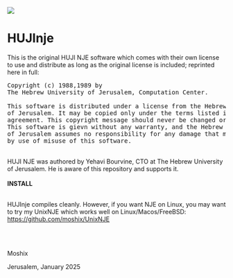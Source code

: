 <a href="https://hits.seeyoufarm.com"><img src="https://hits.seeyoufarm.com/api/count/incr/badge.svg?url=https%3A%2F%2Fgithub.com%2Fmoshix%2FHUJInje&count_bg=%2379C83D&title_bg=%23555555&icon=aurelia.svg&icon_color=%23E7E7E7&title=hits&edge_flat=false"/></a>
<br>
# HUJInje

This is the original HUJI NJE software which comes with their own license to use and distribute as long as the original license is included; reprinted here in full:
<br>
<pre>
Copyright (c) 1988,1989 by
The Hebrew University of Jerusalem, Computation Center.

This software is distributed under a license from the Hebrew University
of Jerusalem. It may be copied only under the terms listed in the license
agreement. This copyright message should never be changed or removed.
This software is gievn without any warranty, and the Hebrew University
of Jerusalem assumes no responsibility for any damage that might be caused
by use of misuse of this software.
</pre>
<br>
HUJI NJE was authored by Yehavi Bourvine, CTO at The Hebrew University of Jerusalem. He is aware of this repository and supports it. 
<br><br>
<b>INSTALL</b><br>
<br>

HUJInje compiles cleanly. However, if you want NJE on Linux, you may want to try my UnixNJE which works well on Linux/Macos/FreeBSD: https://github.com/moshix/UnixNJE

<br><br>

Moshix<br>

Jerusalem, January 2025<br>

